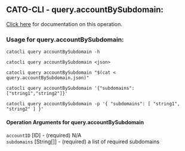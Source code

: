 
## CATO-CLI - query.accountBySubdomain:
[Click here](https://api.catonetworks.com/documentation/#query-query.accountBySubdomain) for documentation on this operation.

### Usage for query.accountBySubdomain:

`catocli query accountBySubdomain -h`

`catocli query accountBySubdomain <json>`

`catocli query accountBySubdomain "$(cat < query.accountBySubdomain.json)"`

`catocli query accountBySubdomain '{"subdomains":["string1","string2"]}'`

`catocli query accountBySubdomain -p '{
    "subdomains": [
        "string1",
        "string2"
    ]
}'`


#### Operation Arguments for query.accountBySubdomain ####

`accountID` [ID] - (required) N/A    
`subdomains` [String[]] - (required) a list of required subdomains    
